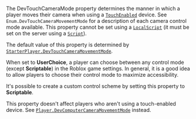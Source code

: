 The DevTouchCameraMode property determines the manner in which a player
moves their camera when using a
[`TouchEnabled`](https://create.roblox.com/docs/reference/engine/classes/UserInputService#TouchEnabled) device. See
`Enum.DevTouchCameraMovementMode` for a description of each camera control
mode available. This property cannot be set using a [`LocalScript`](https://create.roblox.com/docs/reference/engine/classes/LocalScript)
(it must be set on the server using a [`Script`](https://create.roblox.com/docs/reference/engine/classes/Script)).

The default value of this property is determined by
[`StarterPlayer.DevTouchCameraMovementMode`](https://create.roblox.com/docs/reference/engine/classes/StarterPlayer#DevTouchCameraMovementMode).

When set to **UserChoice**, a player can choose between any control mode
(except **Scriptable**) in the Roblox game settings. In general, it is a
good idea to allow players to choose their control mode to maximize
accessibility.

It's possible to create a custom control scheme by setting this property
to **Scriptable**.

This property doesn't affect players who aren't using a touch-enabled
device. See [`Player.DevComputerCameraMovementMode`](https://create.roblox.com/docs/reference/engine/classes/Player#DevComputerCameraMovementMode) instead.